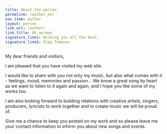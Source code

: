 ```yaml
---
title: About the person
permalink: /author_en/
nav_item: author
layout: person
link_url: /author/
link_title: Об авторе
signature_line1: Wishing you all the best,
signature_line2: Oleg Tumanov
---
```


My dear friends and visitors,

I am pleased that you have visited my web site.

I would like to share with you not only my music, but also what comes with it - feelings, mood, memories and passion…
We know a great song by heart as we want to listen to it again and again, and I hope you like some of my works too.

I am also looking forward to building relations with creative artists, singers, producers, lyricists to work together
and to create music we will be proud of.

Give me a chance to keep you posted on my work and so please leave me your contact information to inform you about
new songs and events.
